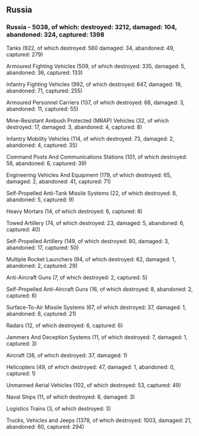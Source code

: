 
 
 ## Russia
 
 ### Russia - 5038, of which: destroyed: 3212, damaged: 104, abandoned: 324, captured: 1398

 

 

 Tanks (922, of which destroyed: 560 damaged: 34, abandoned: 49, captured: 279)

 Armoured Fighting Vehicles (509, of which destroyed: 335, damaged: 5, abandoned: 36, captured: 133)

 Infantry Fighting Vehicles (992, of which destroyed: 647, damaged: 19, abandoned: 71, captured: 255)

 Armoured Personnel Carriers (137, of which destroyed: 68, damaged: 3, abandoned: 11, captured: 55)

 Mine-Resistant Ambush Protected (MRAP) Vehicles (32, of which destroyed: 17, damaged: 3, abandoned: 4, captured: 8)

 Infantry Mobility Vehicles (114, of which destroyed: 73, damaged: 2, abandoned: 4, captured: 35)

 Command Posts And Communications Stations (101, of which destroyed: 56, abandoned: 6, captured: 39)

 Engineering Vehicles And Equipment (179, of which destroyed: 65, damaged: 2, abandoned: 41, captured: 71)

 Self-Propelled Anti-Tank Missile Systems (22, of which destroyed: 8, abandoned: 5, captured: 9)

 Heavy Mortars (14, of which destroyed: 6, captured: 8)

 Towed Artillery (74, of which destroyed: 23, damaged: 5, abandoned: 6, captured: 40)

 Self-Propelled Artillery (149, of which destroyed: 80, damaged: 3, abandoned: 17, captured: 50)

 Multiple Rocket Launchers (94, of which destroyed: 62, damaged: 1, abandoned: 2, captured: 29)

 Anti-Aircraft Guns (7, of which destroyed: 2, captured: 5)

 Self-Propelled Anti-Aircraft Guns (16, of which destroyed: 8, abandoned: 2, captured: 6)

 Surface-To-Air Missile Systems (67, of which destroyed: 37, damaged: 1, abandoned: 8, captured: 21)

 Radars (12, of which destroyed: 6, captured: 6)

 Jammers And Deception Systems (11, of which destroyed: 7, damaged: 1, captured: 3)

 Aircraft (38, of which destroyed: 37, damaged: 1)

 Helicopters (49, of which destroyed: 47, damaged: 1, abandoned: 0, captured: 1)

 Unmanned Aerial Vehicles (102, of which destroyed: 53, captured: 49)

 Naval Ships (11, of which destroyed: 8, damaged: 3)

 Logistics Trains (3, of which destroyed: 3)

 Trucks, Vehicles and Jeeps (1378, of which destroyed: 1003, damaged: 21, abandoned: 60, captured: 294)

